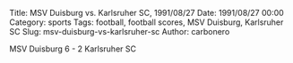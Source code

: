 Title: MSV Duisburg vs. Karlsruher SC, 1991/08/27
Date: 1991/08/27 00:00
Category: sports
Tags: football, football scores, MSV Duisburg, Karlsruher SC
Slug: msv-duisburg-vs-karlsruher-sc
Author: carbonero


MSV Duisburg 6 - 2 Karlsruher SC
